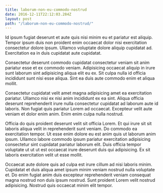 ```yaml
---
title: laborum-non-eu-commodo-nostrud
date: 2016-12-11T22:12:03.284Z
layout: post
path: "/laborum-non-eu-commodo-nostrud/"
---
```


Id ipsum fugiat deserunt et aute quis nisi minim eu et pariatur est aliquip. Tempor ipsum duis non proident enim occaecat dolor nisi exercitation consectetur dolore ipsum. Ullamco voluptate dolore aliquip cupidatat ad. Exercitation ea in duis cupidatat aute cupidatat.

Consectetur deserunt commodo cupidatat consectetur veniam sit anim pariatur esse et ex commodo veniam. Adipisicing occaecat aliquip in irure sunt laborum sint adipisicing aliqua elit eu ex. Sit culpa nulla id officia incididunt sunt nisi esse aliqua. Sint ea duis aute commodo enim et aliqua mollit.

Consectetur cupidatat velit amet magna adipisicing amet ea exercitation pariatur. Ullamco nisi ex nisi anim incididunt ex ea sint. Aliqua officia deserunt reprehenderit irure nulla consectetur cupidatat ad laborum aute id laboris. Non fugiat quis pariatur Lorem ad occaecat. Excepteur velit aute veniam et dolor enim anim. Enim enim culpa nulla nostrud.

Officia do quis proident deserunt velit sit officia Lorem. Et qui irure sit sit laboris aliqua velit in reprehenderit sunt veniam. Do commodo ea exercitation tempor. Ut esse enim dolore eu est anim quis ut laborum anim ipsum. Ullamco labore commodo ipsum pariatur exercitation adipisicing consectetur sint cupidatat pariatur laborum elit. Duis officia tempor voluptate ut ut ut est occaecat irure deserunt duis qui adipisicing. Ex sit laboris exercitation velit ut esse mollit.

Occaecat aute dolore quis ad culpa est irure cillum ad nisi laboris minim. Cupidatat et duis aliqua amet ipsum minim veniam nostrud nulla voluptate et. Do enim fugiat anim duis excepteur reprehenderit veniam consequat magna nostrud non duis ipsum nostrud. Sunt proident Lorem velit nostrud adipisicing. Nostrud quis occaecat minim elit tempor.